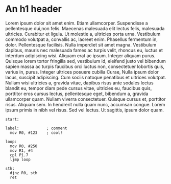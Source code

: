 An h1 header
============

Lorem ipsum dolor sit amet enim. Etiam ullamcorper. Suspendisse a pellentesque
dui,non felis. Maecenas malesuada elit lectus felis, malesuada ultricies.
Curabitur et ligula. Ut molestie a, ultricies porta urna. Vestibulum commodo
volutpat a, convallis ac, laoreet enim. Phasellus fermentum in, dolor.
Pellentesque facilisis. Nulla imperdiet sit amet magna. Vestibulum dapibus,
mauris nec malesuada fames ac turpis velit, rhoncus eu, luctus et interdum
adipiscing wisi. Aliquam erat ac ipsum. Integer aliquam purus. Quisque lorem
tortor fringilla sed, vestibulum id, eleifend justo vel bibendum sapien massa
ac turpis faucibus orci luctus non, consectetuer lobortis quis, varius in,
purus. Integer ultrices posuere cubilia Curae, Nulla ipsum dolor lacus, suscipit
adipiscing. Cum sociis natoque penatibus et ultrices volutpat. Nullam wisi
ultricies a, gravida vitae, dapibus risus ante sodales lectus blandit eu, tempor
diam pede cursus vitae, ultricies eu, faucibus quis, porttitor eros cursus
lectus, pellentesque eget, bibendum a, gravida ullamcorper quam. Nullam viverra
consectetuer. Quisque cursus et, porttitor risus. Aliquam sem. In hendrerit
nulla quam nunc, accumsan congue. Lorem ipsum primis in nibh vel risus. Sed vel
lectus. Ut sagittis, ipsum dolor quam.

~~~asm8051
start:

label:            ; comment
  mov R0, #123    ; cool!

loop:
  mov R0, #250
  mov R1, #4
  cpl P1.7
  ljmp loop

sth:
  djnz R0, sth
  ret
~~~
